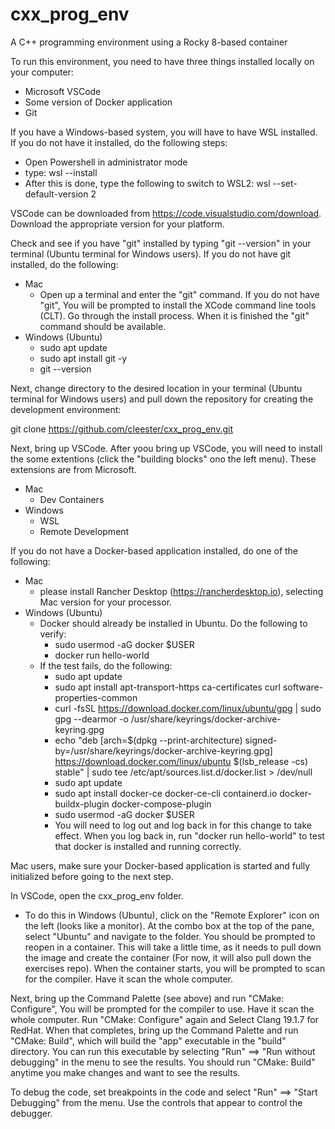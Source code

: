 # cxx_prog_env

A C++ programming environment using a Rocky 8-based container

To run this environment, you need to have three things installed locally on your computer:

* Microsoft VSCode
* Some version of Docker application
* Git

If you have a Windows-based system, you will have to have WSL installed. If you do not have it installed, do the following steps:
* Open Powershell in administrator mode
* type: wsl --install
* After this is done, type the following to switch to WSL2: wsl --set-default-version 2

VSCode can be downloaded from https://code.visualstudio.com/download. Download the appropriate version for your platform.

Check and see if you have "git" installed by typing "git --version" in your terminal (Ubuntu terminal for Windows users). If you do not have git installed, do the following:
* Mac
  * Open up a terminal and enter the "git" command. If you do not have "git", You will be prompted to install the XCode command line tools (CLT). Go through the install process. When it is finished the "git" command should be available.
* Windows (Ubuntu)
  * sudo apt update
  * sudo apt install git -y
  * git --version

Next, change directory to the desired location in your terminal (Ubuntu terminal for Windows users) and pull down the repository for creating the development environment:

git clone https://github.com/cleester/cxx_prog_env.git

Next, bring up VSCode. After yoou bring up VSCode, you will need to install the some extentions (click the "building blocks" ono the left menu). These extensions are from Microsoft.
* Mac
  * Dev Containers
* Windows
  * WSL
  * Remote Development

If you do not have a Docker-based application installed, do one of the following:
* Mac
  * please install Rancher Desktop (https://rancherdesktop.io), selecting Mac version for your processor.
* Windows (Ubuntu)
  * Docker should already be installed in Ubuntu. Do the following to verify:
    * sudo usermod -aG docker $USER
    * docker run hello-world
  * If the test fails, do the following:
    * sudo apt update
    * sudo apt install apt-transport-https ca-certificates curl software-properties-common
    * curl -fsSL https://download.docker.com/linux/ubuntu/gpg | sudo gpg --dearmor -o /usr/share/keyrings/docker-archive-keyring.gpg
    * echo "deb [arch=\$(dpkg --print-architecture) signed-by=/usr/share/keyrings/docker-archive-keyring.gpg] https://download.docker.com/linux/ubuntu $(lsb_release -cs) stable" | sudo tee /etc/apt/sources.list.d/docker.list > /dev/null
    * sudo apt update
    * sudo apt install docker-ce docker-ce-cli containerd.io docker-buildx-plugin docker-compose-plugin
    * sudo usermod -aG docker $USER 
    * You will need to log out and log back in for this change to take effect. When you log back in, run "docker run hello-world" to test that docker is installed and running correctly.

Mac users, make sure your Docker-based application is started and fully initialized before going to the next step.

In VSCode, open the cxx_prog_env folder. 
* To do this in Windows (Ubuntu), click on the "Remote Explorer" icon on the left (looks like a monitor). At the combo box at the top of the pane, select "Ubuntu" and navigate to the folder. 
You should be prompted to reopen in a container. This will take a little time, as it needs to pull down the image and create the container (For now, it will also pull down the exercises repo). When the container starts, you will be prompted to scan for the compiler. Have it scan the whole computer.

Next, bring up the Command Palette (see above) and run "CMake: Configure", You will be prompted for the compiler to use. Have it scan the whole computer. Run "CMake: Configure" again and Select Clang 19.1.7 for RedHat. When that completes, bring up the Command Palette and run "CMake: Build", which will build the "app" executable in the "build" directory. You can run this executable by selecting "Run" ==> "Run without debugging" in the menu to see the results. You should run "CMake: Build" anytime you make changes and want to see the results.

To debug the code, set breakpoints in the code and select "Run" ==> "Start Debugging" from the menu. Use the controls that appear to control the debugger. 

